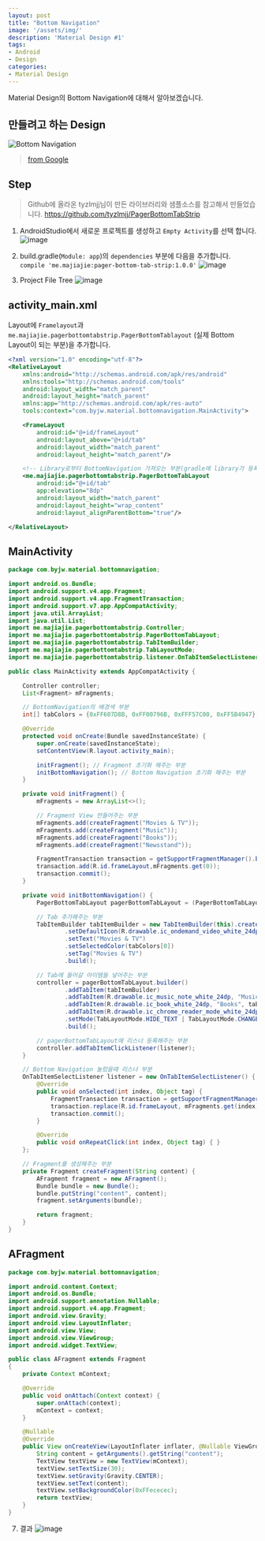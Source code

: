 ```yaml
---
layout: post
title: "Bottom Navigation"
image: '/assets/img/'
description: 'Material Design #1'
tags:
- Android
- Design
categories:
- Material Design
---
```


Material Design의 Bottom Navigation에 대해서 알아보겠습니다.

## 만들려고 하는 Design

![Bottom Navigation](https://material-design.storage.googleapis.com/publish/material_v_9/0B3321sZLoP_HZHA1UVAyRFpMVDQ/components_bottomnavigation_usage5.png)

> [from Google](https://material.google.com/components/bottom-navigation.html)

## Step
> Github에 올라온 tyzlmjj님이 만든 라이브러리와 샘플소스를 참고해서 만들었습니다.
> <https://github.com/tyzlmjj/PagerBottomTabStrip>

1. AndroidStudio에서 새로운 프로젝트를 생성하고 `Empty Activity`를 선택 합니다.
![image](https://github.com/Jungwoon/jungwoon.github.img/blob/master/bottom_navigation/1.png?raw=true)

2. build.gradle(`Module: app`)의 `dependencies` 부분에 다음을 추가합니다.
`compile 'me.majiajie:pager-bottom-tab-strip:1.0.0'`
![image](https://github.com/Jungwoon/jungwoon.github.img/blob/master/bottom_navigation/2.png?raw=true)

3. Project File Tree
![image](https://github.com/Jungwoon/jungwoon.github.img/blob/master/bottom_navigation/3.png?raw=true)

## activity_main.xml
Layout에 `Framelayout`과 `me.majiajie.pagerbottomtabstrip.PagerBottomTablayout`
(실제 Bottom Layout이 되는 부분)을 추가합니다.

```xml
<?xml version="1.0" encoding="utf-8"?>
<RelativeLayout
    xmlns:android="http://schemas.android.com/apk/res/android"
    xmlns:tools="http://schemas.android.com/tools"
    android:layout_width="match_parent"
    android:layout_height="match_parent"
    xmlns:app="http://schemas.android.com/apk/res-auto"
    tools:context="com.byjw.material.bottomnavigation.MainActivity">

    <FrameLayout
        android:id="@+id/frameLayout"
        android:layout_above="@+id/tab"
        android:layout_width="match_parent"
        android:layout_height="match_parent"/>

    <!-- Library로부터 BottomNavigation 가져오는 부분(gradle에 library가 등록되어야 함) -->
    <me.majiajie.pagerbottomtabstrip.PagerBottomTabLayout
        android:id="@+id/tab"
        app:elevation="8dp"
        android:layout_width="match_parent"
        android:layout_height="wrap_content"
        android:layout_alignParentBottom="true"/>

</RelativeLayout>
```

## MainActivity

```java
package com.byjw.material.bottomnavigation;

import android.os.Bundle;
import android.support.v4.app.Fragment;
import android.support.v4.app.FragmentTransaction;
import android.support.v7.app.AppCompatActivity;
import java.util.ArrayList;
import java.util.List;
import me.majiajie.pagerbottomtabstrip.Controller;
import me.majiajie.pagerbottomtabstrip.PagerBottomTabLayout;
import me.majiajie.pagerbottomtabstrip.TabItemBuilder;
import me.majiajie.pagerbottomtabstrip.TabLayoutMode;
import me.majiajie.pagerbottomtabstrip.listener.OnTabItemSelectListener;

public class MainActivity extends AppCompatActivity {

    Controller controller;
    List<Fragment> mFragments;

    // BottomNavigation의 배경색 부분
    int[] tabColors = {0xFF607D8B, 0xFF00796B, 0xFFF57C00, 0xFF5B4947};

    @Override
    protected void onCreate(Bundle savedInstanceState) {
        super.onCreate(savedInstanceState);
        setContentView(R.layout.activity_main);

        initFragment(); // Fragment 초기화 해주는 부분
        initBottomNavigation(); // Bottom Navigation 초기화 해주는 부분
    }

    private void initFragment() {
        mFragments = new ArrayList<>();

        // Fragment View 만들어주는 부분
        mFragments.add(createFragment("Movies & TV"));
        mFragments.add(createFragment("Music"));
        mFragments.add(createFragment("Books"));
        mFragments.add(createFragment("Newsstand"));

        FragmentTransaction transaction = getSupportFragmentManager().beginTransaction();
        transaction.add(R.id.frameLayout,mFragments.get(0));
        transaction.commit();
    }

    private void initBottomNavigation() {
        PagerBottomTabLayout pagerBottomTabLayout = (PagerBottomTabLayout) findViewById(R.id.tab);

        // Tab 추가해주는 부분
        TabItemBuilder tabItemBuilder = new TabItemBuilder(this).create()
                .setDefaultIcon(R.drawable.ic_ondemand_video_white_24dp)
                .setText("Movies & TV")
                .setSelectedColor(tabColors[0])
                .setTag("Movies & TV")
                .build();

        // Tab에 들어갈 아이템들 넣어주는 부분
        controller = pagerBottomTabLayout.builder()
                .addTabItem(tabItemBuilder)
                .addTabItem(R.drawable.ic_music_note_white_24dp, "Music", tabColors[1])
                .addTabItem(R.drawable.ic_book_white_24dp, "Books", tabColors[2])
                .addTabItem(R.drawable.ic_chrome_reader_mode_white_24dp, "Newsstand", tabColors[3])
                .setMode(TabLayoutMode.HIDE_TEXT | TabLayoutMode.CHANGE_BACKGROUND_COLOR)
                .build();

        // pagerBottomTabLayout에 리스너 등록해주는 부분
        controller.addTabItemClickListener(listener);
    }

    // Bottom Navigation 눌렀을때 리스너 부분
    OnTabItemSelectListener listener = new OnTabItemSelectListener() {
        @Override
        public void onSelected(int index, Object tag) {
            FragmentTransaction transaction = getSupportFragmentManager().beginTransaction();
            transaction.replace(R.id.frameLayout, mFragments.get(index));
            transaction.commit();
        }

        @Override
        public void onRepeatClick(int index, Object tag) { }
    };

    // Fragment를 생성해주는 부분
    private Fragment createFragment(String content) {
        AFragment fragment = new AFragment();
        Bundle bundle = new Bundle();
        bundle.putString("content", content);
        fragment.setArguments(bundle);

        return fragment;
    }
}

```

## AFragment

```java
package com.byjw.material.bottomnavigation;

import android.content.Context;
import android.os.Bundle;
import android.support.annotation.Nullable;
import android.support.v4.app.Fragment;
import android.view.Gravity;
import android.view.LayoutInflater;
import android.view.View;
import android.view.ViewGroup;
import android.widget.TextView;

public class AFragment extends Fragment
{
    private Context mContext;

    @Override
    public void onAttach(Context context) {
        super.onAttach(context);
        mContext = context;
    }

    @Nullable
    @Override
    public View onCreateView(LayoutInflater inflater, @Nullable ViewGroup container, @Nullable Bundle savedInstanceState) {
        String content = getArguments().getString("content");
        TextView textView = new TextView(mContext);
        textView.setTextSize(30);
        textView.setGravity(Gravity.CENTER);
        textView.setText(content);
        textView.setBackgroundColor(0xFFececec);
        return textView;
    }
}
```

7. 결과
![image](https://github.com/Jungwoon/jungwoon.github.img/blob/master/bottom_navigation/result.png?raw=true)
